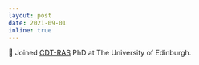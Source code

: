 ```yaml
---
layout: post
date: 2021-09-01
inline: true
---
```


🤖 Joined [CDT-RAS](https://www.edinburgh-robotics.org/) PhD at The University of Edinburgh.
